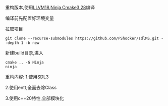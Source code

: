 重构版本,使用[LLVM18](https://github.com/mstorsjo/llvm-mingw/releases/tag/20240619),[Ninja](https://github.com/ninja-build/ninja/releases),[Cmake3.28](https://cmake.org/download/)编译

编译前先配置好环境变量

拉取项目
```
git clone --recurse-submodules https://github.com/PShocker/sdlMS.git --depth 1 -b new
```

新建build目录,进入
```
cmake .. -G Ninja
ninja
```

重构内容:
1.使用SDL3

2.使用entt,全面去除Class

3.使用c++20特性,全部模块化

